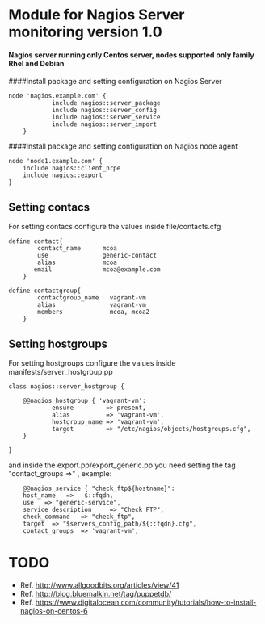 Module for Nagios Server monitoring version 1.0
==============================================

#### Nagios server running only Centos server, nodes supported  only family Rhel and Debian

####Install package and setting configuration on Nagios Server

	node 'nagios.example.com' {
                include nagios::server_package
                include nagios::server_config
                include nagios::server_service
                include nagios::server_import
        }


####Install package and setting configuration on Nagios node agent
	
	node 'node1.example.com' {
 		include nagios::client_nrpe
 		include nagios::export
	}



## Setting contacs

For setting contacs configure the values inside file/contacts.cfg


	define contact{
        	contact_name      mcoa
	        use               generic-contact
        	alias             mcoa
 	       email              mcoa@example.com
        }

	define contactgroup{
        	contactgroup_name   vagrant-vm
        	alias               vagrant-vm
        	members             mcoa, mcoa2
    	}

## Setting hostgroups

For setting hostgroups configure the values inside manifests/server_hostgroup.pp


	class nagios::server_hostgroup {

		@@nagios_hostgroup { 'vagrant-vm':
	    		ensure         => present,
    			alias          => 'vagrant-vm',
    			hostgroup_name => 'vagrant-vm',
    			target         => "/etc/nagios/objects/hostgroups.cfg",
  		}

	}	

and inside the export.pp/export_generic.pp you need setting the tag "contact_groups =>" , example:


	    @@nagios_service { "check_ftp${hostname}":
		host_name   =>   $::fqdn,
		use   => "generic-service",
		service_description     => "Check FTP",
		check_command   => "check_ftp",
		target  => "$servers_config_path/${::fqdn}.cfg",
		contact_groups  => 'vagrant-vm',




TODO
====

- Ref. http://www.allgoodbits.org/articles/view/41
- Ref. http://blog.bluemalkin.net/tag/puppetdb/
- Ref. https://www.digitalocean.com/community/tutorials/how-to-install-nagios-on-centos-6
